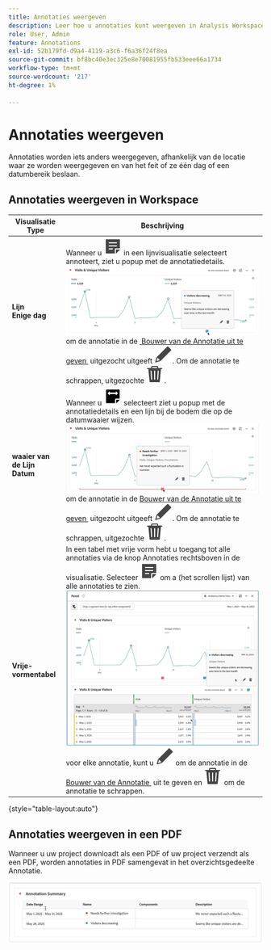 ```yaml
---
title: Annotaties weergeven
description: Leer hoe u annotaties kunt weergeven in Analysis Workspace.
role: User, Admin
feature: Annotations
exl-id: 52b179fd-d9a4-4119-a3c6-f6a36f24f8ea
source-git-commit: bf8bc40e3ec325e8e70081955fb533eee66a1734
workflow-type: tm+mt
source-wordcount: '217'
ht-degree: 1%

---
```


# Annotaties weergeven

Annotaties worden iets anders weergegeven, afhankelijk van de locatie waar ze worden weergegeven en van het feit of ze één dag of een datumbereik beslaan.

## Annotaties weergeven in Workspace

| Visualisatie <br/> Type | Beschrijving |
| --- | --- |
| **Lijn &#x200B;**<br/>**Enige dag** | Wanneer u ![&#x200B; &#x200B;](/help/assets/icons/Annotate.svg) in een lijnvisualisatie selecteert annoteert, ziet u popup met de annotatiedetails.<br/>![&#x200B; Annotatie enige dag &#x200B;](assets/annotation-single-day.png)<br/> om de annotatie in de [&#x200B; Bouwer van de Annotatie uit te geven &#x200B;](create-annotations.md#annotation-builder) uitgezocht uitgeeft ![&#x200B; &#x200B;](/help/assets/icons/Edit.svg). Om de annotatie te schrappen, uitgezochte ![&#x200B; Schrapping &#x200B;](/help/assets/icons/Delete.svg). |
| **waaier van de Lijn &#x200B;**<br/>**Datum** | Wanneer u ![&#x200B; AnnotateRange &#x200B;](/help/assets/icons/AnnotateRange.svg) selecteert ziet u popup met de annotatiedetails en een lijn bij de bodem die op de datumwaaier wijzen.<br/>![&#x200B; waaier van de Annotatie &#x200B;](assets/annotation-range.png) om de annotatie in de [&#x200B; Bouwer van de Annotatie uit te geven &#x200B;](create-annotations.md#annotation-builder) uitgezocht uitgeeft ![&#x200B; &#x200B;](/help/assets/icons/Edit.svg). Om de annotatie te schrappen, uitgezochte ![&#x200B; Schrapping &#x200B;](/help/assets/icons/Delete.svg). |
| **Vrije-vormentabel** | In een tabel met vrije vorm hebt u toegang tot alle annotaties via de knop Annotaties rechtsboven in de visualisatie. Selecteer ![&#x200B; annoteren &#x200B;](/help/assets/icons/Annotate.svg) om a (het scrollen lijst) van alle annotaties te zien.<br/>![&#x200B; de lijst van Annotaties &#x200B;](assets/annotations-table.png)<br/> voor elke annotatie, kunt u ![&#x200B; selecteren uitgeeft &#x200B;](/help/assets/icons/Edit.svg) om de annotatie in de [&#x200B; Bouwer van de Annotatie &#x200B;](create-annotations.md#annotation-builder) uit te geven en ![&#x200B; Schrapping &#x200B;](/help/assets/icons/Delete.svg) om de annotatie te schrappen. |

{style="table-layout:auto"}

## Annotaties weergeven in een PDF

Wanneer u uw project downloadt als een PDF of uw project verzendt als een PDF, worden annotaties in PDF samengevat in het overzichtsgedeelte Annotatie.

![&#x200B; Gemarkeerde mening van een .pdf- dossier die verklaringen van annotaties tonen.](assets/annotations-pdf.png)


<!--
# View annotations

Annotations manifest slightly differently, depending on whether they span a single day or a date range.

## View annotations in Line charts or Tables

| Date | Appearance |
| --- | --- |
| **Single day** |   ![](assets/single-day.png)<p>When you hover over the annotation, you can see its details, you can edit it by selecting the pen icon, or you can delete it:<p> ![](assets/hover.png) |
| **Date range** |  The icon changes and when you hover over it, the date range appears.<p>![](assets/multi-day.png)<p>When you select it in the line chart, the annotation metadata appear, and you can edit or delete it:![](assets/multi-hover.png)<p>In a table, an icon appears on every date in the date range.<p>![](assets/multi-day-table.png)|
| **Overlapping annotations** | On days that have more than one annotation tied to them, the icon appears in a grey color.<p>![](assets/grey.png)<p>When you hover over the grey icon, all overlapping annotations appear:<p>![](assets/overlap.png) |

{style="table-layout:auto"}

## View annotations in a .pdf file

Since you cannot hover over icons in a .pdf file, this file (after export) provides notes of explanations at the bottom of a panel. Here is an example:

![](assets/ann-pdf.png)

## View annotations with non-trended data

Sometimes annotation are shown with non-trended data, but tied to a specific dimension. In that case, they appear only in a summary annotation in the bottom right corner. Here is an example:

![](assets/non-date.png)

The summary chart appears in all visualization types in the corner, not just in non-trended freeform tables and summary numbers. It also appears in visualizations like [!UICONTROL Donut], [!UICONTROL Flow],[!UICONTROL Fallout],[!UICONTROL Cohort], and so on.

![](assets/ann-summary.png)

-->